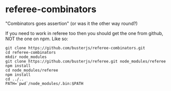# referee-combinators

"Combinators goes assertion" (or was it the other way round?)

If you need to work in referee too then you should get the one from github, 
NOT the one on npm. Like so:
```
git clone https://github.com/busterjs/referee-combinators.git
cd referee-combinators
mkdir node_modules
git clone https://github.com/busterjs/referee.git node_modules/referee
npm install
cd node_modules/referee
npm install
cd ../..
PATH=`pwd`/node_modules/.bin:$PATH
```
